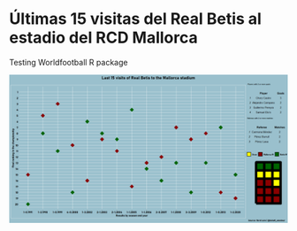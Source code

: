 # Últimas 15 visitas del Real Betis al estadio del RCD Mallorca

Testing Worldfootball R package 

![](https://github.com/aaant987/mallorca_betis/blob/master/mallorca_betis.png)
